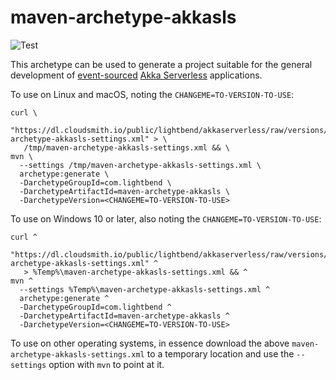 # maven-archetype-akkasls

![Test](https://github.com/lightbend/akkaserverless-maven-archetype/workflows/Test/badge.svg)

This archetype can be used to generate a project suitable for the general development of
[event-sourced](https://martinfowler.com/eaaDev/EventSourcing.html)
[Akka Serverless](https://www.lightbend.com/akka-serverless) applications.

To use on Linux and macOS, noting the `CHANGEME=TO-VERSION-TO-USE`:

```
curl \
  "https://dl.cloudsmith.io/public/lightbend/akkaserverless/raw/versions/latest/maven-archetype-akkasls-settings.xml" > \
   /tmp/maven-archetype-akkasls-settings.xml && \
mvn \
  --settings /tmp/maven-archetype-akkasls-settings.xml \
  archetype:generate \
  -DarchetypeGroupId=com.lightbend \
  -DarchetypeArtifactId=maven-archetype-akkasls \
  -DarchetypeVersion=<CHANGEME=TO-VERSION-TO-USE>
```

To use on Windows 10 or later, also noting the `CHANGEME=TO-VERSION-TO-USE`:

```
curl ^
  "https://dl.cloudsmith.io/public/lightbend/akkaserverless/raw/versions/latest/maven-archetype-akkasls-settings.xml" ^
   > %Temp%\maven-archetype-akkasls-settings.xml && ^
mvn ^
  --settings %Temp%\maven-archetype-akkasls-settings.xml ^
  archetype:generate ^
  -DarchetypeGroupId=com.lightbend ^
  -DarchetypeArtifactId=maven-archetype-akkasls ^
  -DarchetypeVersion=<CHANGEME=TO-VERSION-TO-USE>
```

To use on other operating systems, in essence download the above `maven-archetype-akkasls-settings.xml` to a temporary
location and use the `--settings` option with `mvn` to point at it.
